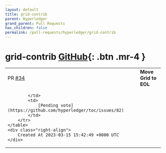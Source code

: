 ```yaml
---
layout: default
title: grid-contrib
parent: Hyperledger
grand_parent: Pull Requests
has_children: false
permalink: /pull-requests/hyperledger/grid-contrib
---
```


# grid-contrib <span class="fs-3 right-align">[GitHub](https://github.com/hyperledger/grid-contrib){: .btn .mr-4 }</span>


<div>
    <table>
        <tr>
            <td>
                PR <a href="https://github.com/hyperledger/grid-contrib/pull/34" class=".btn">#34</a>
            </td>
            <td>
                <b>
                    Move Grid to EOL
                </b>
            </td>
        </tr>
        <tr>
            <td>
                
            </td>
            <td>
                [Pending vote](https://github.com/hyperledger/toc/issues/82)
            </td>
        </tr>
    </table>
    <div class="right-align">
        Created At 2023-03-15 15:42:49 +0000 UTC
    </div>
</div>

